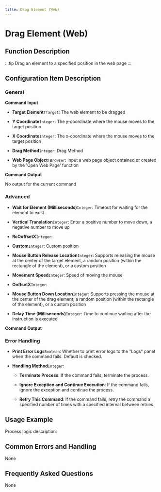 ```yaml
---
title: Drag Element (Web)
---
```


# Drag Element (Web)

## Function Description

:::tip 
Drag an element to a specified position in the web page
:::

## Configuration Item Description

### General

**Command Input**

- **Target Element**`TTarget`: The web element to be dragged

- **Y Coordinate**`Integer`: The y-coordinate where the mouse moves to the target position

- **X Coordinate**`Integer`: The x-coordinate where the mouse moves to the target position

- **Drag Method**`Integer`: Drag Method

- **Web Page Object**`TBrowser`: Input a web page object obtained or created by the 'Open Web Page' function


**Command Output**

No output for the current command

### Advanced

- **Wait for Element (Milliseconds)**`Integer`: Timeout for waiting for the element to exist

- **Vertical Translation**`Integer`: Enter a positive number to move down, a negative number to move up

- **RcOoffsetX**`Integer`: 

- **Custom**`Integer`: Custom position

- **Mouse Button Release Location**`Integer`: Supports releasing the mouse at the center of the target element, a random position (within the rectangle of the element), or a custom position

- **Movement Speed**`Integer`: Speed of moving the mouse

- **OoffsetX**`Integer`: 

- **Mouse Button Down Location**`Integer`: Supports pressing the mouse at the center of the drag element, a random position (within the rectangle of the element), or a custom position

- **Delay Time (Milliseconds)**`Integer`: Time to continue waiting after the instruction is executed


**Command Output**

### Error Handling

- **Print Error Logs**`Boolean`: Whether to print error logs to the "Logs" panel when the command fails. Default is checked. 

- **Handling Method**`Integer`:

    - **Terminate Process**: If the command fails, terminate the process.

    - **Ignore Exception and Continue Execution**: If the command fails, ignore the exception and continue the process.

    - **Retry This Command**: If the command fails, retry the command a specified number of times with a specified interval between retries.

## Usage Example

Process logic description:

## Common Errors and Handling

None

## Frequently Asked Questions

None

